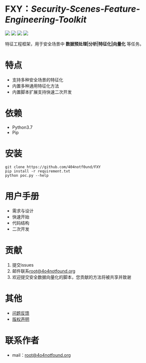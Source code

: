 # FXY：***Security-Scenes-Feature-Engineering-Toolkit***

![](https://img.shields.io/badge/python-3.7-red) 
![](https://img.shields.io/github/license/404notf0und/fxy) 
![](https://img.shields.io/badge/Security%20Scenes-2-green)
![](https://img.shields.io/badge/Feature%20Methods-3-blue)

特征工程框架，用于安全场景中 **数据预处理|分析|特征化|向量化** 等任务。

# 特点
- 支持多种安全场景的特征化
- 内置多种通用特征化方法
- 内置脚本扩展支持快速二次开发

# 依赖
- Python3.7
- Pip

# 安装

    git clone https://github.com/404notf0und/FXY
    pip install -r requirement.txt
    python poc.py --help

# 用户手册
- 需求与设计
- 快速开始
- 代码结构
- 二次开发

# 贡献
1. 提交issues
2. 邮件联系[root@4o4notfound.org](root@4o4notfound.org)
3. 欢迎提交安全数据向量化的脚本，您贡献的方法将被共享并致谢

# 其他
- [问题反馈](https://github.com/404notf0und/FXY/issues/new)
- [版权声明](https://github.com/404notf0und/FXY/blob/master/LICENSE)

# 联系作者
- mail：[root@4o4notfound.org](root@4o4notfound.org)
